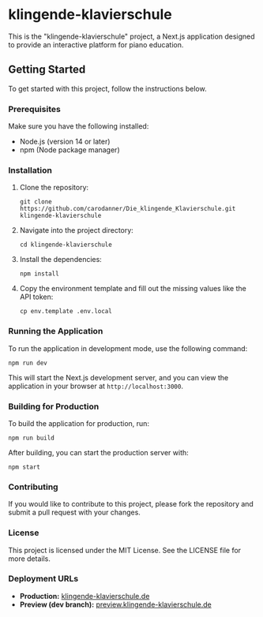 # klingende-klavierschule

This is the "klingende-klavierschule" project, a Next.js application designed to provide an interactive platform for piano education.

## Getting Started

To get started with this project, follow the instructions below.

### Prerequisites

Make sure you have the following installed:

- Node.js (version 14 or later)
- npm (Node package manager)

### Installation

1. Clone the repository:

   ```
   git clone https://github.com/carodanner/Die_klingende_Klavierschule.git klingende-klavierschule
   ```

2. Navigate into the project directory:

   ```
   cd klingende-klavierschule
   ```

3. Install the dependencies:

   ```
   npm install
   ```

4. Copy the environment template and fill out the missing values like the API token:

   ```
   cp env.template .env.local
   ```

### Running the Application

To run the application in development mode, use the following command:

```
npm run dev
```

This will start the Next.js development server, and you can view the application in your browser at `http://localhost:3000`.

### Building for Production

To build the application for production, run:

```
npm run build
```

After building, you can start the production server with:

```
npm start
```

### Contributing

If you would like to contribute to this project, please fork the repository and submit a pull request with your changes.

### License

This project is licensed under the MIT License. See the LICENSE file for more details.

### Deployment URLs

- **Production:** [klingende-klavierschule.de](https://klingende-klavierschule.de)
- **Preview (dev branch):** [preview.klingende-klavierschule.de](https://preview.klingende-klavierschule.de)
